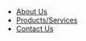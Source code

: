 <!DOCTYPE html>
<html>
<head>
	<title>Homepage</title>
</head>
<body>
	<nav>
		<ul>
			<li><a href=benzema.txt>About Us</a></li>
			<li><a href=neymar.txt>Products/Services</a></li>
			<li><a href=website.txt>Contact Us</a></li>
		</ul>
	</nav>
</body>
</html>
